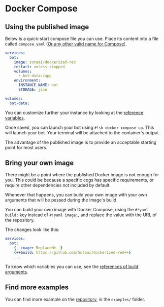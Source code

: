 # Docker Compose

## Using the published image

Below is a quick-start compose file you can use. Place its content into a file called `compose.yaml` ([Or any other valid name for Compose](https://docs.docker.com/compose/intro/compose-application-model/#the-compose-file)).

```yaml title="compose.yaml"
services:
  bot:
    image: sutaai/dockerized-red
    restart: unless-stopped
    volumes:
      - bot-data:/app
    environment:
      INSTANCE_NAME: bot
      STORAGE: json

volumes:
  bot-data:
```

You can customize further your instance by looking at the [reference variables](../references/variables.md).

Once saved, you can launch your bot using `#!sh docker compose up`. This will launch your bot. Your terminal will be attached to the container's output.

The advantage of the published image is to provide an acceptable starting point for most users.

## Bring your own image

There might be a point where the published Docker image is not enough for you. This could be because a specific cogs has specific requirements, or require other dependencies not included by default.

Whenever that happens, you can build your own image with your own arguments that will be passed during the image's build.

You can build your own image with Docker Compose, using the `#!yaml build:` key instead of `#!yaml image:`, and replace the value with the URL of the repository.

The changes look like this:

```yaml title="compose.yaml"
services:
  bot:
    {--image: ReplaceMe--}
    {++build: https://github.com/Sutaai/dockerized-red++}
    ...
```

To know which variables you can use, see the [references of build arguments](../references/build-args.md).

## Find more examples

You can find more example on the [repository](https://github.com/Sutaai/dockerized-red), in the `examples/` folder.
